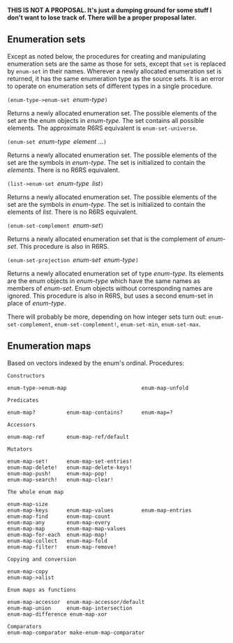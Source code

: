 **THIS IS NOT A PROPOSAL.  It's just a dumping ground for some stuff I don't want to lose track of.  There will be a proper proposal later.**


## Enumeration sets

Except as noted below, the procedures for creating and manipulating enumeration sets are the same as those for sets, except that `set` is replaced by `enum-set` in their names.  Wherever a newly allocated enumeration set is returned, it has the same enumeration type as the source sets.  It is an error to operate on enumeration sets of different types in a single procedure.

`(enum-type->enum-set `*enum-type*`)`

Returns a newly allocated enumeration set.  The possible elements of the set are the enum objects in *enum-type*.  The set contains all possible elements.  The approximate R6RS equivalent is `enum-set-universe`.

`(enum-set `*enum-type*` `*element* ...`)`

Returns a newly allocated enumeration set.  The possible elements of the set are the symbols in *enum-type*. The set is initialized to contain the *elements*.  There is no R6RS equivalent.

`(list->enum-set `*enum-type*` `*list*`)`

Returns a newly allocated enumeration set.  The possible elements of the set are the symbols in *enum-type*. The set is initialized to contain the elements of *list*.  There is no R6RS equivalent.

`(enum-set-complement `*enum-set*`)`

Returns a newly allocated enumeration set that is the complement of *enum-set*.  This procedure is also in R6RS.

`(enum-set-projection `*enum-set*` `*enum-type*`)`

Returns a newly allocated enumeration set of type *enum-type*.  Its elements are the enum objects in *enum-type* which have the same names as members of *enum-set*.  Enum objects without corresponding names are ignored.  This procedure is also in R6RS, but uses a second enum-set in place of *enum-type*.

There will probably be more, depending on how integer sets turn out:  `enum-set-complement`, `enum-set-complement!`, `enum-set-min`, `enum-set-max`.

## Enumeration maps

Based on vectors indexed by the enum's ordinal.  Procedures:

```
Constructors

enum-type->enum-map                        enum-map-unfold

Predicates

enum-map?          enum-map-contains?      enum-map=?

Accessors

enum-map-ref       enum-map-ref/default

Mutators

enum-map-set!      enum-map-set-entries!
enum-map-delete!   enum-map-delete-keys!
enum-map-push!     enum-map-pop!
enum-map-search!   enum-map-clear!

The whole enum map

enum-map-size 
enum-map-keys      enum-map-values         enum-map-entries
enum-map-find      enum-map-count
enum-map-any       enum-map-every
enum-map-map       enum-map-map-values
enum-map-for-each  enum-map-map!
enum-map-collect   enum-map-fold
enum-map-filter!   enum-map-remove!

Copying and conversion

enum-map-copy
enum-map->alist

Enum maps as functions

enum-map-accessor  enum-map-accessor/default
enum-map-union     enum-map-intersection
enum-map-difference enum-map-xor

Comparators
enum-map-comparator make-enum-map-comparator
```
